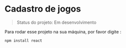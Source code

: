 <h1> Cadastro de jogos </h1>

> Status do projeto: Em desenvolvimento

Para rodar esse projeto na sua máquina, por favor digite :

````
npm install react 
````
